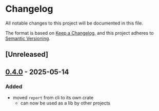 # Changelog

All notable changes to this project will be documented in this file.

The format is based on [Keep a Changelog](https://keepachangelog.com/en/1.0.0/),
and this project adheres to [Semantic Versioning](https://semver.org/spec/v2.0.0.html).

## [Unreleased]

## [0.4.0](https://github.com/flashbots/contender/releases/tag/contender_report-v0.4.0) - 2025-05-14

### Added

- moved `report` from cli to its own crate
  - can now be used as a lib by other projects
